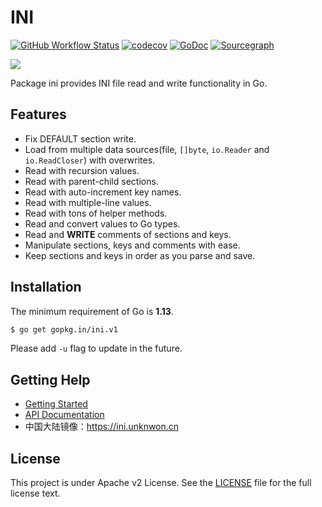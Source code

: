 # INI

[![GitHub Workflow Status](https://img.shields.io/github/checks-status/go-ini/ini/main?logo=github&style=for-the-badge)](https://github.com/go-ini/ini/actions?query=branch%3Amain)
[![codecov](https://img.shields.io/codecov/c/github/go-ini/ini/master?logo=codecov&style=for-the-badge)](https://codecov.io/gh/go-ini/ini)
[![GoDoc](https://img.shields.io/badge/GoDoc-Reference-blue?style=for-the-badge&logo=go)](https://pkg.go.dev/github.com/go-ini/ini?tab=doc)
[![Sourcegraph](https://img.shields.io/badge/view%20on-Sourcegraph-brightgreen.svg?style=for-the-badge&logo=sourcegraph)](https://sourcegraph.com/github.com/go-ini/ini)

![](https://avatars0.githubusercontent.com/u/10216035?v=3&s=200)

Package ini provides INI file read and write functionality in Go.

## Features

- Fix DEFAULT section write.
- Load from multiple data sources(file, `[]byte`, `io.Reader` and `io.ReadCloser`) with overwrites.
- Read with recursion values.
- Read with parent-child sections.
- Read with auto-increment key names.
- Read with multiple-line values.
- Read with tons of helper methods.
- Read and convert values to Go types.
- Read and **WRITE** comments of sections and keys.
- Manipulate sections, keys and comments with ease.
- Keep sections and keys in order as you parse and save.

## Installation

The minimum requirement of Go is **1.13**.

```sh
$ go get gopkg.in/ini.v1
```

Please add `-u` flag to update in the future.

## Getting Help

- [Getting Started](https://ini.unknwon.io/docs/intro/getting_started)
- [API Documentation](https://gowalker.org/gopkg.in/ini.v1)
- 中国大陆镜像：https://ini.unknwon.cn

## License

This project is under Apache v2 License. See the [LICENSE](LICENSE) file for the full license text.
